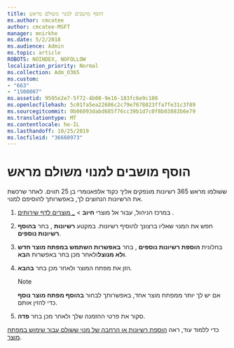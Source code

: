 ```yaml
---
title: הוסף מושבים למנוי משולם מראש
ms.author: cmcatee
author: cmcatee-MSFT
manager: mnirkhe
ms.date: 5/2/2018
ms.audience: Admin
ms.topic: article
ROBOTS: NOINDEX, NOFOLLOW
localization_priority: Normal
ms.collection: Adm_O365
ms.custom:
- "663"
- "1500007"
ms.assetid: 9595e2e7-5f72-4b08-9e16-183fc6e9c108
ms.openlocfilehash: 5c01fa5ea22686c2c79e7678823ffa7fe31c3f89
ms.sourcegitcommit: 0b06093dabd685f76cc39b1d7c0f8b03883b6e79
ms.translationtype: MT
ms.contentlocale: he-IL
ms.lasthandoff: 10/25/2019
ms.locfileid: "36660973"
---
```

# <a name="add-seats-to-a-prepaid-subscription"></a>הוסף מושבים למנוי משולם מראש

ששולמו מראש 365 רשיונות מונפקים אליך כקוד אלפאנומרי בן 25 תווים. לאחר שרכשת את הרשיונות הנחוצים לך, באפשרותך להוסיפם למנוי. 

1. במרכז הניהול, עבור אל מוצרי **חיוב** > [_ מוצרים לדף שירותים](https://go.microsoft.com/fwlink/p/?linkid=842054) .

2. חפש את המנוי שאליו ברצונך להוסיף רשיונות. במקטע **רשיונות** , בחר **בהוסף רשיונות נוספים**.

3. בחלונית **הוספת רשיונות נוספים** , בחר **באפשרות השתמש במפתח מוצר חדש ולא מנוצל**ולאחר מכן בחר באפשרות **הבא**.

4. הזן את מפתח המוצר ולאחר מכן בחר **בהבא**.

    > [!NOTE]
    > אם יש לך יותר ממפתח מוצר אחד, באפשרותך לבחור **בהוסף מפתח מוצר נוסף** כדי להזין אותם.

5. סקור את פרטי ההזמנה שלך ולאחר מכן בחר **פדה**.

כדי ללמוד עוד, ראה [הוספת רשיונות או הרחבה של מנוי ששולם עבור שימוש במפתח מוצר](https://docs.microsoft.com/office365/admin/misc/add-licenses-using-product-key).